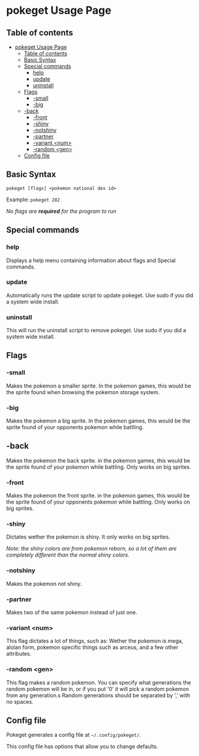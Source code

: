 # pokeget Usage Page

## Table of contents

- [pokeget Usage Page](#pokeget-usage-page)
  - [Table of contents](#table-of-contents)
  - [Basic Syntax](#basic-syntax)
  - [Special commands](#special-commands)
    - [help](#help)
    - [update](#update)
    - [uninstall](#uninstall)
  - [Flags](#flags)
    - [-small](#-small)
    - [-big](#-big)
  - [-back](#-back)
    - [-front](#-front)
    - [-shiny](#-shiny)
    - [-notshiny](#-notshiny)
    - [-partner](#-partner)
    - [-variant \<num>](#-variant-num)
    - [-random \<gen>](#-random-gen)
  - [Config file](#config-file)

## Basic Syntax

`pokeget [flags] <pokemon national dex id>`

Example: `pokeget 282`

*No flags are **required** for the program to run*

## Special commands

### help

Displays a help menu containing information about flags and Special commands.

### update

Automatically runs the update script to update pokeget. Use sudo if you did a system wide install.

### uninstall

This will run the uninstall script to remove pokeget. Use sudo if you did a system wide install.

## Flags

### -small

Makes the pokemon a smaller sprite. In the pokemon games, this would be the sprite found when browsing the pokemon storage system.

### -big

Makes the pokemon a big sprite. In the pokemon games, this would be the sprite found of your opponents pokemon while battling.

## -back

Makes the pokemon the back sprite. in the pokemon games, this would be the sprite found of your pokemon while battling. Only works on big sprites.

### -front

Makes the pokemon the front sprite. in the pokemon games, this would be the sprite found of your opponents pokemon while battling. Only works on big sprites.

### -shiny

Dictates wether the pokemon is shiny. It only works on big sprites.

*Note: the shiny colors are from pokemon reborn, so a lot of them are completely different than the normal shiny colors.*

### -notshiny

Makes the pokemon not shiny.

### -partner

Makes two of the same pokemon instead of just one.

### -variant \<num>

This flag dictates a lot of things, such as:
Wether the pokemon is mega, alolan form, pokemon specific things such as arceus, and a few other attributes.

### -random \<gen>

This flag makes a random pokemon. You can specify what generations the random pokemon will be in, or if you put '0' it will pick a random pokemon from any generation.s
Random generations should be separated by ',' with no spaces.

## Config file

Pokeget generates a config file at `~/.config/pokeget/`.

This config file has options that allow you to change defaults.
